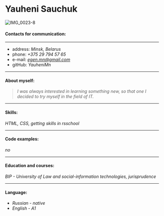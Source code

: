 # Yauheni Sauchuk

![IMG_0023-8](https://user-images.githubusercontent.com/96061087/147859763-34d7f27c-7385-4a22-97af-01b938689060.jpg)

#### Contacts for communication:
*******
* address: *Minsk, Belarus*
* phone: *+375 29 794 57 65*
* e-mail: *egen.mn@gmail.com*
* gitHub: *YauheniMn*


*******
#### About myself:
>*I was always interested in learning something new, so that one I decided to try myself in the field of IT.*

*******
#### Skills:
*HTML, CSS, getting skills in rsschool*

*******
#### Code examples:
*no*

*******
#### Education and courses:
*BIP - University of Law and social-information technologies, jurisprudence*

*******
#### Language:
* *Russian - native*
*  *English - A1*




